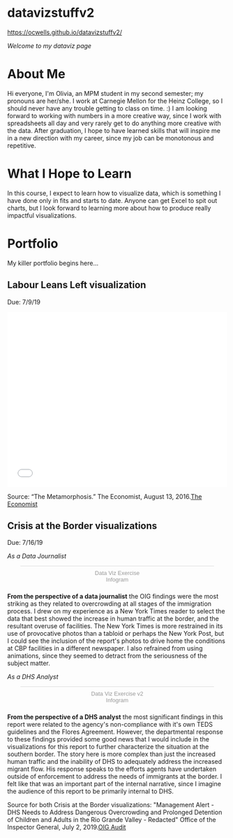 # datavizstuffv2 

https://ocwells.github.io/datavizstuffv2/ 

*Welcome to my dataviz page*

# About Me
Hi everyone,
I'm Olivia, an MPM student in my second semester; my pronouns are her/she. I work at Carnegie Mellon for the Heinz College, so I should never have any trouble getting to class on time. :) I am looking forward to working with numbers in a more creative way, since I work with spreadsheets all day and very rarely get to do anything more creative with the data. After graduation, I hope to have learned skills that will inspire me in a new direction with my career, since my job can be monotonous and repetitive.

# What I Hope to Learn
In this course, I expect to learn how to visualize data, which is something I have done only in fits and starts to date. Anyone can get Excel to spit out charts, but I look forward to learning more about how to produce really impactful visualizations.

# Portfolio
My killer portfolio begins here...

## Labour Leans Left visualization ##
Due: 7/9/19

<iframe title="Corbyn Pulls Labour Left" aria-label="Interactive line chart" id="datawrapper-chart-x0Dhf" src="//datawrapper.dwcdn.net/x0Dhf/1/" scrolling="no" frameborder="0" style="width: 0; min-width: 100% !important; border: none;" height="400"></iframe><script type="text/javascript">!function(){"use strict";window.addEventListener("message",function(a){if(void 0!==a.data["datawrapper-height"])for(var e in a.data["datawrapper-height"]){var t=document.getElementById("datawrapper-chart-"+e)||document.querySelector("iframe[src*='"+e+"']");t&&(t.style.height=a.data["datawrapper-height"][e]+"px")}})}();</script>

Source: “The Metamorphosis.” The Economist, August 13, 2016.[The Economist](https://www.economist.com/britain/2016/08/13/the-metamorphosis)

## Crisis at the Border visualizations ##
Due: 7/16/19

*As a Data Journalist*

<div class="infogram-embed" data-id="c0148186-64e1-44fb-81e2-33a35ee43bbe" data-type="interactive" data-title="Data Viz Exercise"></div><script>!function(e,t,s,i){var n="InfogramEmbeds",o=e.getElementsByTagName("script")[0],d=/^http:/.test(e.location)?"http:":"https:";if(/^\/{2}/.test(i)&&(i=d+i),window[n]&&window[n].initialized)window[n].process&&window[n].process();else if(!e.getElementById(s)){var r=e.createElement("script");r.async=1,r.id=s,r.src=i,o.parentNode.insertBefore(r,o)}}(document,0,"infogram-async","https://e.infogram.com/js/dist/embed-loader-min.js");</script><div style="padding:8px 0;font-family:Arial!important;font-size:13px!important;line-height:15px!important;text-align:center;border-top:1px solid #dadada;margin:0 30px"><a href="https://infogram.com/c0148186-64e1-44fb-81e2-33a35ee43bbe" style="color:#989898!important;text-decoration:none!important;" target="_blank">Data Viz Exercise</a><br><a href="https://infogram.com" style="color:#989898!important;text-decoration:none!important;" target="_blank" rel="nofollow">Infogram</a></div>

**From the perspective of a data journalist** the OIG findings were the most striking as they related to overcrowding at all stages of the immigration process. I drew on my experience as a New York Times reader to select the data that best showed the increase in human traffic at the border, and the resultant overuse of facilities. The New York Times is more restrained in its use of provocative photos than a tabloid or perhaps the New York Post, but I could see the inclusion of the report's photos to drive home the conditions at CBP facilities in a different newspaper. I also refrained from using animations, since they seemed to detract from the seriousness of the subject matter.

*As a DHS Analyst*

<div class="infogram-embed" data-id="bffbfaef-c74b-4336-acf7-a3f4df81c4c5" data-type="interactive" data-title="Data Viz Exercise v2"></div><script>!function(e,t,s,i){var n="InfogramEmbeds",o=e.getElementsByTagName("script")[0],d=/^http:/.test(e.location)?"http:":"https:";if(/^\/{2}/.test(i)&&(i=d+i),window[n]&&window[n].initialized)window[n].process&&window[n].process();else if(!e.getElementById(s)){var r=e.createElement("script");r.async=1,r.id=s,r.src=i,o.parentNode.insertBefore(r,o)}}(document,0,"infogram-async","https://e.infogram.com/js/dist/embed-loader-min.js");</script><div style="padding:8px 0;font-family:Arial!important;font-size:13px!important;line-height:15px!important;text-align:center;border-top:1px solid #dadada;margin:0 30px"><a href="https://infogram.com/bffbfaef-c74b-4336-acf7-a3f4df81c4c5" style="color:#989898!important;text-decoration:none!important;" target="_blank">Data Viz Exercise v2</a><br><a href="https://infogram.com" style="color:#989898!important;text-decoration:none!important;" target="_blank" rel="nofollow">Infogram</a></div>

**From the perspective of a DHS analyst** the most significant findings in this report were related to the agency's non-compliance with it's own TEDS guidelines and the Flores Agreement. However, the departmental response to these findings provided some good news that I would include in the visualizations for this report to further characterize the situation at the southern border. The story here is more complex than just the increased human traffic and the inability of DHS to adequately address the increased migrant flow. His response speaks to the efforts agents have undertaken outside of enforcement to address the needs of immigrants at the border. I felt like that was an important part of the internal narrative, since I imagine the audience of this report to be primarily internal to DHS.

Source for both Crisis at the Border visualizations: "Management Alert - DHS Needs to Address Dangerous Overcrowding and Prolonged Detention of Children and Adults in the Rio Grande Valley - Redacted" Office of the Inspector General, July 2, 2019.[OIG Audit](https://www.oig.dhs.gov/sites/default/files/assets/Mga/2019/oig-19-51-jul19.pdf)
